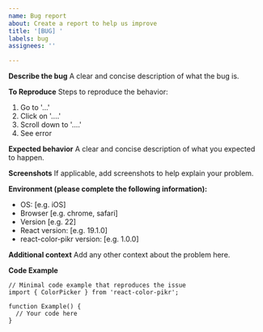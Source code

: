 ```yaml
---
name: Bug report
about: Create a report to help us improve
title: '[BUG] '
labels: bug
assignees: ''

---
```


**Describe the bug**
A clear and concise description of what the bug is.

**To Reproduce**
Steps to reproduce the behavior:
1. Go to '...'
2. Click on '....'
3. Scroll down to '....'
4. See error

**Expected behavior**
A clear and concise description of what you expected to happen.

**Screenshots**
If applicable, add screenshots to help explain your problem.

**Environment (please complete the following information):**
 - OS: [e.g. iOS]
 - Browser [e.g. chrome, safari]
 - Version [e.g. 22]
 - React version: [e.g. 19.1.0]
 - react-color-pikr version: [e.g. 1.0.0]

**Additional context**
Add any other context about the problem here.

**Code Example**
```tsx
// Minimal code example that reproduces the issue
import { ColorPicker } from 'react-color-pikr';

function Example() {
  // Your code here
}
```
